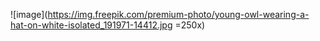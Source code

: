 ![image](https://img.freepik.com/premium-photo/young-owl-wearing-a-hat-on-white-isolated_191971-14412.jpg =250x) 
